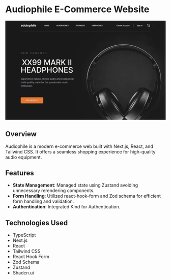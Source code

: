 # Audiophile E-Commerce Website

![Audiophile E-Commerce](/public/assets/shared/audiophile.png)

## Overview

Audiophile is a modern e-commerce web built with Next.js, React, and Tailwind CSS. It offers a seamless shopping experience for high-quality audio equipment.

## Features

- **State Management**: Managed state using Zustand avoiding unnecessary rerendering components.
- **Form Handling**: Utilized react-hook-form and Zod schema for efficient form handling and validation.
- **Authentication**: Integrated Kind for Authentication.

## Technologies Used

- TypeScript
- Next.js
- React
- Tailwind CSS
- React Hook Form
- Zod Schema
- Zustand
- Shadcn.ui

